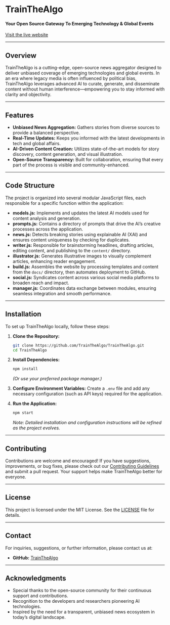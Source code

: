 # TrainTheAlgo
#### Your Open Source Gateway To Emerging Technology & Global Events

[Visit the live website](https://trainthealgo.com)

---

## Overview

TrainTheAlgo is a cutting-edge, open-source news aggregator designed to deliver unbiased coverage of emerging technologies and global events. In an era where legacy media is often influenced by political bias, TrainTheAlgo leverages advanced AI to curate, generate, and disseminate content without human interference—empowering you to stay informed with clarity and objectivity.

---

## Features

- **Unbiased News Aggregation:** Gathers stories from diverse sources to provide a balanced perspective.
- **Real-Time Updates:** Keeps you informed with the latest developments in tech and global affairs.
- **AI-Driven Content Creation:** Utilizes state-of-the-art models for story discovery, content generation, and visual illustration.
- **Open-Source Transparency:** Built for collaboration, ensuring that every part of the process is visible and community-enhanced.

---

## Code Structure

The project is organized into several modular JavaScript files, each responsible for a specific function within the application:

- **models.js:** Implements and updates the latest AI models used for content analysis and generation.
- **prompts.js:** Contains a directory of prompts that drive the AI’s creative processes across the application.
- **news.js:** Detects breaking stories using explainable AI (XAI) and ensures content uniqueness by checking for duplicates.
- **writer.js:** Responsible for brainstorming headlines, drafting articles, editing content, and publishing to the `content/` directory.
- **illustrator.js:** Generates illustrative images to visually complement articles, enhancing reader engagement.
- **build.js:** Assembles the website by processing templates and content from the `docs/` directory, then automates deployment to GitHub.
- **social.js:** Syndicates content across various social media platforms to broaden reach and impact.
- **manager.js:** Coordinates data exchange between modules, ensuring seamless integration and smooth performance.

---

## Installation

To set up TrainTheAlgo locally, follow these steps:

1. **Clone the Repository:**
   ```bash
   git clone https://github.com/TrainTheAlgo/TrainTheAlgo.git
   cd TrainTheAlgo
   ```
2. **Install Dependencies:**
   ```bash
   npm install
   ```
   _*(Or use your preferred package manager.)*_

3. **Configure Environment Variables:**
   Create a `.env` file and add any necessary configuration (such as API keys) required for the application.

4. **Run the Application:**
   ```bash
   npm start
   ```
   _Note: Detailed installation and configuration instructions will be refined as the project evolves._

---

## Contributing

Contributions are welcome and encouraged! If you have suggestions, improvements, or bug fixes, please check out our [Contributing Guidelines](CONTRIBUTING.md) and submit a pull request. Your support helps make TrainTheAlgo better for everyone.

---

## License

This project is licensed under the MIT License. See the [LICENSE](LICENSE) file for details.

---

## Contact

For inquiries, suggestions, or further information, please contact us at:
- **GitHub:** [TrainTheAlgo](https://github.com/TrainTheAlgo/)

---

## Acknowledgments

- Special thanks to the open-source community for their continuous support and contributions.
- Recognition to the developers and researchers pioneering AI technologies.
- Inspired by the need for a transparent, unbiased news ecosystem in today’s digital landscape.
